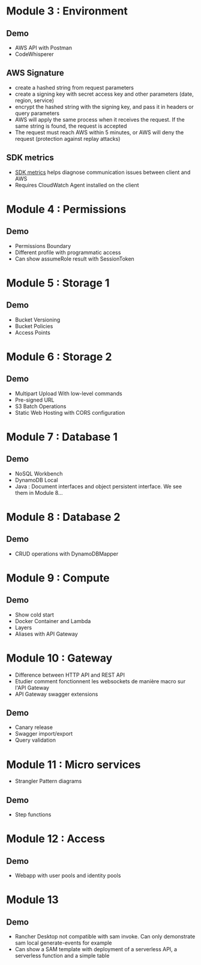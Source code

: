 # Module 3 : Environment

## Demo

* AWS API with Postman
* CodeWhisperer

## AWS Signature

* create a hashed string from request parameters
* create a signing key with secret access key and other parameters (date, region, service)
* encrypt the hashed string with the signing key, and pass it in headers or query parameters
* AWS will apply the same process when it receives the request. If the same string is found, the request is accepted
* The request must reach AWS within 5 minutes, or AWS will deny the request (protection against replay attacks)


## SDK metrics
* [SDK metrics](https://boto3.amazonaws.com/v1/documentation/api/1.17.109/guide/sdk-metrics.html#definitions-for-sdk-metrics) helps diagnose communication issues between client and AWS
* Requires CloudWatch Agent installed on the client

# Module 4 : Permissions

## Demo

* Permissions Boundary
* Different profile with programmatic access
* Can show assumeRole result with SessionToken

# Module 5 : Storage 1

## Demo

* Bucket Versioning
* Bucket Policies
* Access Points

# Module 6 : Storage 2

## Demo

* Multipart Upload With low-level commands
* Pre-signed URL
* S3 Batch Operations
* Static Web Hosting with CORS configuration

# Module 7 : Database 1

## Demo

* NoSQL Workbench
* DynamoDB Local
* Java : Document interfaces and object persistent interface. We see them in Module 8...

# Module 8 : Database 2

## Demo

* CRUD operations with DynamoDBMapper

# Module 9 : Compute

## Demo

* Show cold start
* Docker Container and Lambda
* Layers
* Aliases with API Gateway

# Module 10 : Gateway

* Difference between HTTP API and REST API
* Etudier comment fonctionnent les websockets de manière macro sur l'API Gateway
* API Gateway swagger extensions

## Demo

* Canary release
* Swagger import/export
* Query validation

# Module 11 : Micro services

* Strangler Pattern diagrams

## Demo

* Step functions

# Module 12 : Access

## Demo

* Webapp with user pools and identity pools

# Module 13

## Demo

* Rancher Desktop not compatible with sam invoke. Can only demonstrate sam local generate-events for example
* Can show a SAM template with deployment of a serverless API, a serverless function and a simple table

